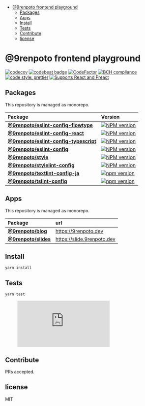<!-- START doctoc generated TOC please keep comment here to allow auto update -->
<!-- DON'T EDIT THIS SECTION, INSTEAD RE-RUN doctoc TO UPDATE -->

- [@9renpoto frontend playground](#9renpoto-frontend-playground)
  - [Packages](#packages)
  - [Apps](#apps)
  - [Install](#install)
  - [Tests](#tests)
  - [Contribute](#contribute)
  - [license](#license)

<!-- END doctoc generated TOC please keep comment here to allow auto update -->

# @9renpoto frontend playground

[![codecov](https://codecov.io/gh/9renpoto/frontend/branch/master/graph/badge.svg)](https://codecov.io/gh/9renpoto/frontend)
[![codebeat badge](https://codebeat.co/badges/3955e242-14da-407d-92e5-7294a0482f86)](https://codebeat.co/projects/github-com-9renpoto-frontend-master-e4b2b4fa-24d5-40e5-b6c5-17fa32312e85)
[![CodeFactor](https://www.codefactor.io/repository/github/9renpoto/frontend/badge)](https://www.codefactor.io/repository/github/9renpoto/frontend)
[![BCH compliance](https://bettercodehub.com/edge/badge/9renpoto/frontend?branch=master)](https://bettercodehub.com/)
[![code style: prettier](https://img.shields.io/badge/code_style-prettier-ff69b4.svg?style=flat-square)](https://github.com/prettier/prettier)
[![Supports React and Preact](<https://img.shields.io/badge/%e2%9a%9b%ef%b8%8f-(p)react-00d8ff.svg?style=flat-square>)](https://reactjs.org/)

## Packages

This repository is managed as monorepo.

| Package                                                                       | Version                                                                                                                                                |
| :---------------------------------------------------------------------------- | :----------------------------------------------------------------------------------------------------------------------------------------------------- |
| **[@9renpoto/eslint-config-flowtype](./packages/eslint-config-flowtype)**     | [![NPM version](https://badge.fury.io/js/%409renpoto%2Feslint-config-flowtype.svg)](https://badge.fury.io/js/%409renpoto%2Feslint-config-flowtype)     |
| **[@9renpoto/eslint-config-react](./packages/eslint-config-react)**           | [![NPM version](https://badge.fury.io/js/%409renpoto%2Feslint-config-react.svg)](https://badge.fury.io/js/%409renpoto%2Feslint-config-react)           |
| **[@9renpoto/eslint-config-typescript](./packages/eslint-config-typescript)** | [![NPM version](https://badge.fury.io/js/%409renpoto%2Feslint-config-typescript.svg)](https://badge.fury.io/js/%409renpoto%2Feslint-config-typescript) |
| **[@9renpoto/eslint-config](./packages/eslint-config)**                       | [![NPM version](https://badge.fury.io/js/%409renpoto%2Feslint-config.svg)](https://badge.fury.io/js/%409renpoto%2Feslint-config)                       |
| **[@9renpoto/style](./packages/style)**                                       | [![NPM version](https://badge.fury.io/js/%409renpoto%2Fstyle.svg)](https://badge.fury.io/js/%409renpoto%2Fstyle)                                       |
| **[@9renpoto/stylelint-config](./packages/stylelint-config)**                 | [![NPM version](https://badge.fury.io/js/%409renpoto%2Fstylelint-config.svg)](https://badge.fury.io/js/%409renpoto%2Fstylelint-config)                 |
| **[@9renpoto/textlint-config-ja](./packages/textlint-config-ja)**             | [![npm version](https://badge.fury.io/js/%409renpoto%2Ftextlint-config-ja.svg)](https://badge.fury.io/js/%409renpoto%2Ftextlint-config-ja)             |
| **[@9renpoto/tslint-config](./packages/tslint-config)**                       | [![npm version](https://badge.fury.io/js/%409renpoto%2Ftslint-config.svg)](https://badge.fury.io/js/%409renpoto%2Ftslint-config)                       |

## Apps

This repository is managed as monorepo.

| Package                               | url                          |
| :------------------------------------ | :--------------------------- |
| **[@9renpoto/blog](./apps/blog)**     | <https://9renpoto.dev>       |
| **[@9renpoto/slides](./apps/slides)** | <https://slide.9renpoto.dev> |

## Install

    yarn install

## Tests

    yarn test
     
<figure><embed src="https://wakatime.com/share/@9renpoto/dc33f655-fbbb-4375-8182-d7059f550ef0.svg"></embed></figure>

## Contribute

PRs accepted.

## license

MIT
